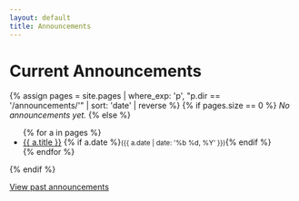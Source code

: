 ```yaml
---
layout: default
title: Announcements
---
```


# Current Announcements

{% assign pages = site.pages | where_exp: 'p', "p.dir == '/announcements/'" | sort: 'date' | reverse %}
{% if pages.size == 0 %}
_No announcements yet._
{% else %}
<ul>
  {% for a in pages %}
  <li>
    <a href="{{ a.url | relative_url }}">{{ a.title }}</a>
    {% if a.date %}<small>({{ a.date | date: '%b %d, %Y' }})</small>{% endif %}
  </li>
  {% endfor %}
</ul>
{% endif %}

<p><a class="btn secondary" href="{{ '/announcements/archive/' | relative_url }}">View past announcements</a></p>
